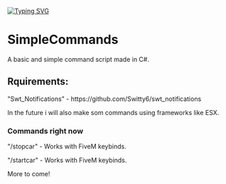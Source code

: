 [![Typing SVG](https://readme-typing-svg.demolab.com/?lines=Made+by+Ledepede1)](https://git.io/typing-svg)
# SimpleCommands
A basic and simple command script made in C#.

## **Rquirements:**
<p>"Swt_Notifications" - https://github.com/Switty6/swt_notifications<br>
   <p>In the future i will also make som commands using frameworks like ESX.<br>

### **Commands right now**

<p>"/stopcar" - Works with FiveM keybinds.<br>
   <p>"/startcar" - Works with FiveM keybinds.<br>
         <p>More to come!<br>



